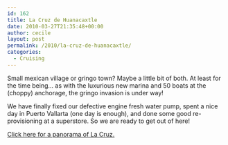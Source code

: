 ```yaml
---
id: 162
title: La Cruz de Huanacaxtle
date: 2010-03-27T21:35:48+00:00
author: cecile
layout: post
permalink: /2010/la-cruz-de-huanacaxtle/
categories:
  - Cruising
---
```

Small mexican village or gringo town? Maybe a little bit of both. At least for
the time being&#8230; as with the luxurious new marina and 50 boats at the
(choppy) anchorage, the gringo invasion is under way!

We have finally fixed our defective engine fresh water pump, spent a nice day in
Puerto Vallarta (one day is enough), and done some good re- provisioning at a
superstore. So we are ready to get out of here!

[Click here for a panorama of La Cruz.](http://gigapan.org/gigapans/45559/)